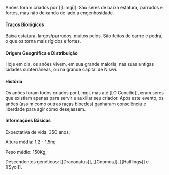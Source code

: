 Anões foram criados por [[Limgi]]. São seres de baixa estatura, parrudos e fortes, mas não deixando de lado a engenhosidade.
#### Traços Biológicos
Baixa estatura, largos/parrudos, muitos pelos. São feitos de carne e pedra, o que os torna mais rígidos e fortes.
#### Origem Geográfica e Distribuição
Hoje em dia, os anões vivem, em sua grande maioria, nas suas antigas cidades subterrâneas, ou na grande capital de Niswi.
#### História
Os anões foram todos criados por Limgi, mas até [[O Concílio]], eram seres que existiam apenas para servir e auxiliar seu criador. Após este evento, os anões (assim como outras raças bípedes) ganharam consciência e liberdade para agir como desejassem.
#### Informações Básicas
Expectativa de vida: 350 anos;

Altura média: 1,2 - 1,5m;

Peso médio: 150Kg;

Descendentes genéticos: [[Draconatus]], [[Gnomos]], [[Halflings]] e [[Syol]].
